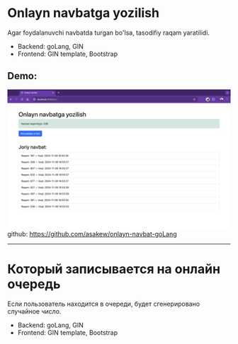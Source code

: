 # Onlayn navbatga yozilish
Agar foydalanuvchi navbatda turgan bo'lsa, tasodifiy raqam yaratilidi.
- Backend: goLang, GIN
- Frontend: GIN template, Bootstrap

## Demo:
![Снимок экрана 2024-11-09 в 16.56.26.png](version-gin%2Fweb%2Fassets%2Fscreenshot%2F%D0%A1%D0%BD%D0%B8%D0%BC%D0%BE%D0%BA%20%D1%8D%D0%BA%D1%80%D0%B0%D0%BD%D0%B0%202024-11-09%20%D0%B2%2016.56.26.png)
github: https://github.com/asakew/onlayn-navbat-goLang
________________________________________________

# Который записывается на онлайн очередь
Если пользователь находится в очереди, будет сгенерировано случайное число.
- Backend: goLang, GIN
- Frontend: GIN template, Bootstrap